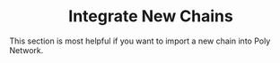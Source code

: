 <h1 align="center">Integrate New Chains</h1>

This section is most helpful if you want to import a new chain into Poly Network.

<div align=center><img src="resources/add_chain_flow.png" alt=""/></div>

